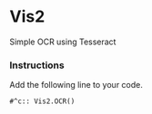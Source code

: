 # Vis2
Simple OCR using Tesseract


### Instructions
Add the following line to your code. 

    #^c:: Vis2.OCR()
